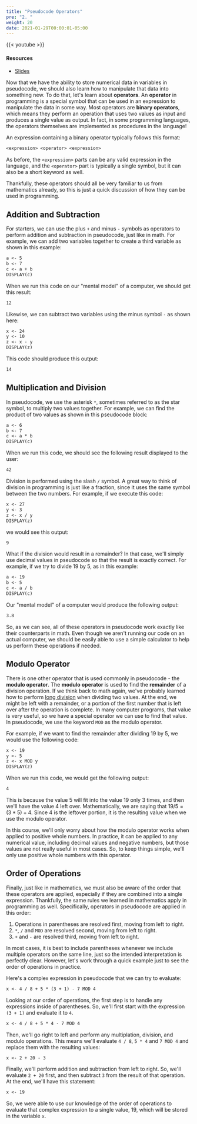 ```yaml
---
title: "Pseudocode Operators"
pre: "2. "
weight: 20
date: 2021-01-29T00:00:01-05:00
---
```


{{< youtube  >}}

#### Resources

* <a href="slides" target="_blank">Slides</a>

Now that we have the ability to store numerical data in variables in pseudocode, we should also learn how to manipulate that data into something new. To do that, let's learn about **operators**. An **operator** in programming is a special symbol that can be used in an expression to manipulate the data in some way. Most operators are **binary operators**, which means they perform an operation that uses two values as input and produces a single value as output. In fact, in some programming languages, the operators themselves are implemented as procedures in the language!

An expression containing a binary operator typically follows this format:

```tex
<expression> <operator> <expression>
```

As before, the `<expression>` parts can be any valid expression in the language, and the `<operator>` part is typically a single symbol, but it can also be a short keyword as well.

Thankfully, these operators should all be very familiar to us from mathematics already, so this is just a quick discussion of how they can be used in programming.

## Addition and Subtraction

For starters, we can use the plus `+` and minus `-` symbols as operators to perform addition and subtraction in pseudocode, just like in math. For example, we can add two variables together to create a third variable as shown in this example:

```tex
a <- 5
b <- 7
c <- a + b
DISPLAY(c)
```

When we run this code on our "mental model" of a computer, we should get this result:

```tex
12
```

Likewise, we can subtract two variables using the minus symbol `-` as shown here:

```tex
x <- 24
y <- 10
z <- x - y
DISPLAY(z)
```

This code should produce this output:

```tex
14
```

## Multiplication and Division

In pseudocode, we use the asterisk `*`, sometimes referred to as the star symbol, to multiply two values together. For example, we can find the product of two values as shown in this pseudocode block:

```tex
a <- 6
b <- 7
c <- a * b
DISPLAY(c)
```

When we run this code, we should see the following result displayed to the user:

```tex
42
```

Division is performed using the slash `/` symbol. A great way to think of division in programming is just like a fraction, since it uses the same symbol between the two numbers. For example, if we execute this code:

```tex
x <- 27
y <- 3
z <- x / y
DISPLAY(z)
```

we would see this output:

```tex
9
```

What if the division would result in a remainder? In that case, we'll simply use decimal values in pseudocode so that the result is exactly correct. For example, if we try to divide $19$ by $5$, as in this example:

```tex
a <- 19
b <- 5
c <- a / b
DISPLAY(c)
```

Our "mental model" of a computer would produce the following output:

```tex
3.8
```

So, as we can see, all of these operators in pseudocode work exactly like their counterparts in math. Even though we aren't running our code on an actual computer, we should be easily able to use a simple calculator to help us perform these operations if needed.

## Modulo Operator

There is one other operator that is used commonly in pseudocode - the **modulo operator**. The **modulo operator** is used to find the **remainder** of a division operation. If we think back to math again, we've probably learned how to perform [long division](https://en.wikipedia.org/wiki/Long_division) when dividing two values. At the end, we might be left with a remainder, or a portion of the first number that is left over after the operation is complete. In many computer programs, that value is very useful, so we have a special operator we can use to find that value. In pseudocode, we use the keyword `MOD` as the modulo operator.

For example, if we want to find the remainder after dividing $19$ by $5$, we would use the following code:

```tex
x <- 19
y <- 5
z <- x MOD y
DISPLAY(z)
```

When we run this code, we would get the following output:

```tex
4
```

This is because the value $5$ will fit into the value $19$ only $3$ times, and then we'll have the value $4$ left over. Mathematically, we are saying that $19 / 5 = (3 * 5) + 4$. Since $4$ is the leftover portion, it is the resulting value when we use the modulo operator. 

In this course, we'll only worry about how the modulo operator works when applied to positive whole numbers. In practice, it can be applied to any numerical value, including decimal values and negative numbers, but those values are not really useful in most cases. So, to keep things simple, we'll only use positive whole numbers with this operator.

## Order of Operations

Finally, just like in mathematics, we must also be aware of the order that these operators are applied, especially if they are combined into a single expression. Thankfully, the same rules we learned in mathematics apply in programming as well. Specifically, operators in pseudocode are applied in this order:

1. Operations in parentheses are resolved first, moving from left to right.
1. `*`, `/` and `MOD` are resolved second, moving from left to right.
1. `+` and `-` are resolved third, moving from left to right.

In most cases, it is best to include parentheses whenever we include multiple operators on the same line, just so the intended interpretation is perfectly clear. However, let's work through a quick example just to see the order of operations in practice.

Here's a complex expression in pseudocode that we can try to evaluate:

```tex
x <- 4 / 8 + 5 * (3 + 1) - 7 MOD 4
```

Looking at our order of operations, the first step is to handle any expressions inside of parentheses. So, we'll first start with the expression `(3 + 1)` and evaluate it to `4`.

```tex
x <- 4 / 8 + 5 * 4 - 7 MOD 4
```

Then, we'll go right to left and perform any multiplation, division, and modulo operations. This means we'll evaluate `4 / 8`, `5 * 4` and `7 MOD 4` and replace them with the resulting values:

```tex
x <- 2 + 20 - 3
```

Finally, we'll perform addition and subtraction from left to right. So, we'll evaluate `2 + 20` first, and then subtract `3` from the result of that operation. At the end, we'll have this statement:

```tex
x <- 19
```

So, we were able to use our knowledge of the order of operations to evaluate that complex expression to a single value, $19$, which will be stored in the variable `x`. 